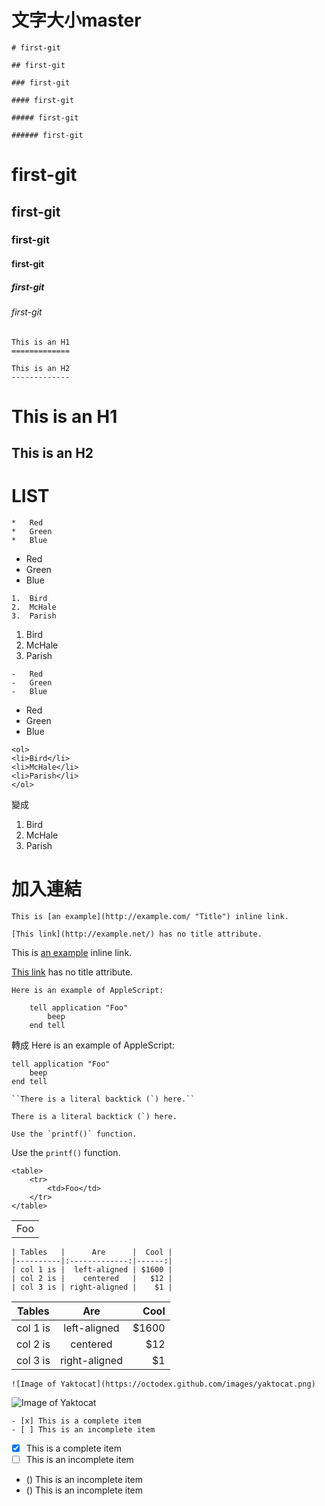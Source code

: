 # 文字大小master
```
# first-git

## first-git

### first-git

#### first-git

##### first-git

###### first-git
```
# first-git

## first-git

### first-git

#### first-git

##### first-git

###### first-git


```
This is an H1
=============

This is an H2
-------------
```
This is an H1
=============

This is an H2
-------------


# LIST

```
*   Red
*   Green
*   Blue
```
*   Red
*   Green
*   Blue

```
1.  Bird
2.  McHale
3.  Parish
```
1.  Bird
2.  McHale
3.  Parish

```
-   Red
-   Green
-   Blue
```
-   Red
-   Green
-   Blue
```
<ol>
<li>Bird</li>
<li>McHale</li>
<li>Parish</li>
</ol>
```
變成
<ol>
<li>Bird</li>
<li>McHale</li>
<li>Parish</li>
</ol>

# 加入連結
```
This is [an example](http://example.com/ "Title") inline link.

[This link](http://example.net/) has no title attribute.
```
This is [an example](http://example.com/ "Title") inline link.

[This link](http://example.net/) has no title attribute.


```
Here is an example of AppleScript:

    tell application "Foo"
        beep
    end tell
```
轉成
Here is an example of AppleScript:

    tell application "Foo"
        beep
    end tell

```
``There is a literal backtick (`) here.``
```
``There is a literal backtick (`) here.``
```
Use the `printf()` function.
```
Use the `printf()` function.



```
<table>
    <tr>
        <td>Foo</td>
    </tr>
</table>
```
<table>
    <tr>
        <td>Foo</td>
    </tr>
</table>

```
| Tables   |      Are      |  Cool |
|----------|:-------------:|------:|
| col 1 is |  left-aligned | $1600 |
| col 2 is |    centered   |   $12 |
| col 3 is | right-aligned |    $1 |
```
| Tables   |      Are      |  Cool |
|----------|:-------------:|------:|
| col 1 is |  left-aligned | $1600 |
| col 2 is |    centered   |   $12 |
| col 3 is | right-aligned |    $1 |


```
![Image of Yaktocat](https://octodex.github.com/images/yaktocat.png)
```
![Image of Yaktocat](https://octodex.github.com/images/yaktocat.png)


```
- [x] This is a complete item
- [ ] This is an incomplete item
```
- [x] This is a complete item
- [ ] This is an incomplete item

- () This is an incomplete item
- () This is an incomplete item

